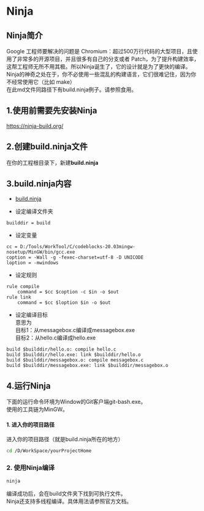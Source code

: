 # Ninja

## Ninja简介
Google 工程师要解决的问题是 Chromium：超过500万行代码的大型项目，且使用了非常多的开源项目，并且很多有自己的分支或者 Patch，为了提升构建效率，这帮工程师无所不用其极。所以Ninja诞生了，它的设计就是为了更快的编译。  
Ninja的神奇之处在于，你不必使用一些混乱的构建语言，它们很难记住，因为你不经常使用它（比如 make）  
在此md文件同路径下有build.ninja例子。请参照食用。

## 1.使用前需要先安装Ninja
https://ninja-build.org/

## 2.创建build.ninja文件
在你的工程根目录下，新建**build.ninja**

## 3.build.ninja内容

* [build.ninja](build.ninja)

* 设定编译文件夹
```ninja
builddir = build
```

* 设定变量
```ninja
cc = D:/Tools/WorkTool/C/codeblocks-20.03mingw-nosetup/MinGW/bin/gcc.exe
coption = -Wall -g -fexec-charset=utf-8 -D UNICODE
loption = -mwindows
```

* 设定规则
```ninja
rule compile
    command = $cc $coption -c $in -o $out
rule link
    command = $cc $loption $in -o $out
```

* 设定编译目标  
意思为  
目标1：从messagebox.c编译成messagebox.exe  
目标2：从hello.c编译成hello.exe  
```ninja
build $builddir/hello.o: compile hello.c
build $builddir/hello.exe: link $builddir/hello.o
build $builddir/messagebox.o: compile messagebox.c
build $builddir/messagebox.exe: link $builddir/messagebox.o
```

## 4.运行Ninja

下面的运行命令环境为Window的Git客户端git-bash.exe。  
使用的工具链为MinGW。

#### 1. 进入你的项目路径

进入你的项目路径（就是build.ninja所在的地方）
```bash
cd /D/WorkSpace/yourProjectHome
```

### 2. 使用Ninja编译

```bash
ninja
```

编译成功后，会在build文件夹下找到可执行文件。  
Ninja还支持多线程编译。具体用法请参照官方文档。
